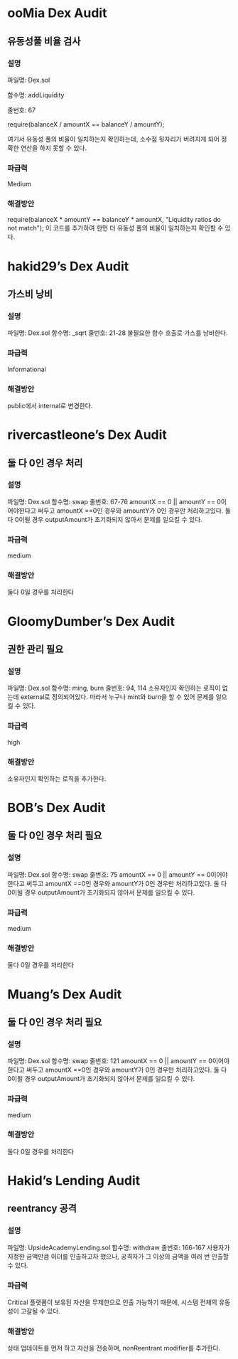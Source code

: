 # ooMia Dex Audit
## 유동성풀 비율 검사
### 설명
파일명: Dex.sol

함수명: addLiquidity

줄번호: 67

require(balanceX / amountX == balanceY / amountY);

여기서 유동성 풀의 비율이 일치하는지 확인하는데, 소수점 뒷자리가 버려지게 되어 정확한 연산을 하지 못할 수 있다.
### 파급력
Medium
### 해결방안
require(balanceX * amountY == balanceY * amountX, "Liquidity ratios do not match"); 이 코드를 추가하여 한먼 더 유동성 풀의 비율이 일치하는지 확인할 수 있다.

# hakid29’s Dex Audit
## 가스비 낭비
### 설명
파일명: Dex.sol
함수명: _sqrt
줄번호: 21-28
불필요한 함수 호출로 가스를 낭비한다.
### 파급력
Informational
### 해결방안
public에서 internal로 변경한다.

# rivercastleone’s Dex Audit
## 둘 다 0인 경우 처리
### 설명
파일명: Dex.sol
함수명: swap
줄번호: 67-76
amountX == 0 || amountY == 0이어야한다고 써두고 amountX ==0인 경우와 amountY가 0인 경우만 처리하고있다. 둘 다 0이될 경우 outputAmount가 초기화되지 않아서 문제를 일으킬 수 있다.
### 파급력
medium
### 해결방안
둘다 0일 경우를 처리한다

# GloomyDumber’s Dex Audit
## 권한 관리 필요
### 설명
파일명: Dex.sol
함수명: ming, burn
줄번호: 94, 114
소유자인지 확인하는 로직이 없는데 external로 정의되어있다. 따라서 누구나 mint와 burn을 할 수 있어 문제를 일으킬 수 있다.
### 파급력
high
### 해결방안
소유자인지 확인하는 로직을 추가한다.

# BOB’s Dex Audit
## 둘 다 0인 경우 처리 필요 
### 설명
파일명: Dex.sol
함수명: swap
줄번호: 75 
amountX == 0 || amountY == 0이어야한다고 써두고 amountX ==0인 경우와 amountY가 0인 경우만 처리하고있다. 둘 다 0이될 경우 outputAmount가 초기화되지 않아서 문제를 일으킬 수 있다.
### 파급력
medium
### 해결방안
둘다 0일 경우를 처리한다

# Muang’s Dex Audit
## 둘 다 0인 경우 처리 필요 
### 설명
파일명: Dex.sol
함수명: swap
줄번호: 121
amountX == 0 || amountY == 0이어야한다고 써두고 amountX ==0인 경우와 amountY가 0인 경우만 처리하고있다. 둘 다 0이될 경우 outputAmount가 초기화되지 않아서 문제를 일으킬 수 있다.
### 파급력
medium
### 해결방안
둘다 0일 경우를 처리한다

# Hakid’s Lending Audit
## reentrancy 공격 
### 설명
파일명: UpsideAcademyLending.sol
함수명: withdraw
줄번호: 166-167
사용자가 지정한 금액만큼 이더를 인출하고자 했으나, 공격자가 그 이상의 금액을 여러 번 인출할 수 있다.
### 파급력
Critical
플랫폼이 보유된 자산을 무제한으로 인출 가능하기 때문에, 시스템 전체의 유동성이 고갈될 수 있다.
### 해결방안
상태 업데이트를 먼저 하고 자산을 전송하며, nonReentrant modifier를 추가한다.
